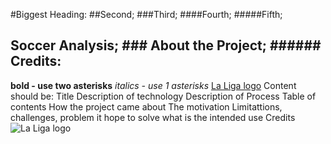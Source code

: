 #Biggest Heading:
##Second;
###Third;
####Fourth;
#####Fifth;
## Soccer Analysis; ### About the Project; ###### Credits:
**bold - use two asterisks**
*italics - use 1 asterisks*
[La Liga logo](https://assets.laliga.com/assets/logos/laliga-v/laliga-v-300x300.jpg)
Content should be:
Title
Description of technology
Description of Process
Table of contents
How the project came about
The motivation
Limitattions, challenges, problem it hope to solve
what is the intended use
Credits
![La Liga logo](https://assets.laliga.com/assets/logos/laliga-v/laliga-v-300x300.jpg)
